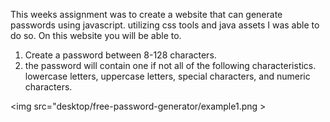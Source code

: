 This weeks assignment was to create a website that can generate passwords using javascript. utilizing css tools and java assets I was able to do so. On this website you will be able to.
1. Create a password between 8-128 characters.
2. the password will contain one if not all of the following characteristics. lowercase letters, uppercase letters, special characters, and numeric characters.



<img src="desktop/free-password-generator/example1.png >

